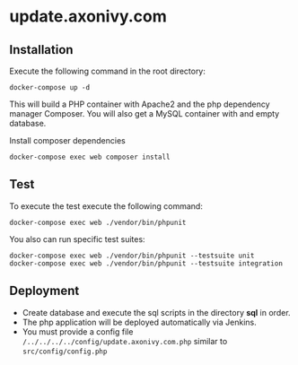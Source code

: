 # update.axonivy.com

## Installation

Execute the following command in the root directory:

	docker-compose up -d

This will build a PHP container with Apache2 and the php dependency manager Composer.
You will also get a MySQL container with and empty database.

Install composer dependencies

	docker-compose exec web composer install

## Test

To execute the test execute the following command:

	docker-compose exec web ./vendor/bin/phpunit

You also can run specific test suites:

	docker-compose exec web ./vendor/bin/phpunit --testsuite unit
	docker-compose exec web ./vendor/bin/phpunit --testsuite integration

## Deployment

* Create database and execute the sql scripts in the directory **sql** in order.
* The php application will be deployed automatically via Jenkins.
* You must provide a config file `/../../../../config/update.axonivy.com.php` similar to `src/config/config.php`
 